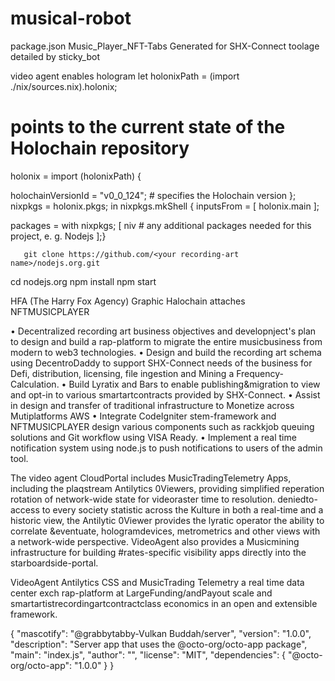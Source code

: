 # musical-robot
package.json
Music_Player_NFT-Tabs Generated for SHX-Connect
toolage detailed by sticky_bot

video agent enables hologram
let holonixPath = (import ./nix/sources.nix).holonix; 

# points to the current state of the Holochain repository
  holonix = import (holonixPath) {

holochainVersionId = "v0_0_124"; # specifies the Holochain version
  };
  nixpkgs = holonix.pkgs;
in nixpkgs.mkShell {
  inputsFrom = [ holonix.main ];
 
 packages = with nixpkgs; [
    niv
    # any additional packages needed for this project, e. g. Nodejs
  ];}
       
       git clone https://github.com/<your recording-art name>/nodejs.org.git
cd nodejs.org
npm install
npm start

HFA (The Harry Fox Agency) Graphic Halochain attaches NFTMUSICPLAYER

• Decentralized recording art business objectives and developnject's plan to design and build a rap-platform to migrate the entire musicbusiness from modern to web3 technologies.
• Design and build the recording art schema using DecentroDaddy to support
  SHX-Connect needs of the business for Defi, distribution, licensing, file ingestion and Mining a Frequency-Calculation. 
• Build Lyratix and Bars to enable publishing&migration to view and opt-in to various smartartcontracts provided by SHX-Connect.
• Assist in design and transfer of traditional infrastructure to Monetize across Mutiplatforms AWS
• Integrate CodeIgniter stem-framework and NFTMUSICPLAYER design various components such as rackkjob queuing solutions and Git workflow using VISA Ready.
• Implement a real time notification system using node.js to push notifications to users of the admin tool.


The video agent CloudPortal includes MusicTradingTelemetry Apps, including the plaqstream Antilytics 0Viewers, providing simplified reperation rotation of network-wide state for videoraster time to resolution. deniedto-access to every society statistic across the Kulture in both a real-time and a historic view, the Antilytic 0Viewer provides the lyratic operator the ability to correlate &eventuate, hologramdevices, metrometrics and other views with a network-wide perspective. VideoAgent also provides a Musicmining infrastructure for building #rates-specific visibility apps directly into the starboardside-portal.

VideoAgent Antilytics CSS and MusicTrading Telemetry a real time data 
center exch rap-platform at LargeFunding/andPayout scale and smartartistrecordingartcontractclass economics in an open and extensible framework.

{
  "mascotify": "@grabbytabby-Vulkan Buddah/server",
  "version": "1.0.0",
  "description": "Server app that uses the @octo-org/octo-app package",
  "main": "index.js",
  "author": "",
  "license": "MIT",
  "dependencies": {
    "@octo-org/octo-app": "1.0.0"
  }
}
